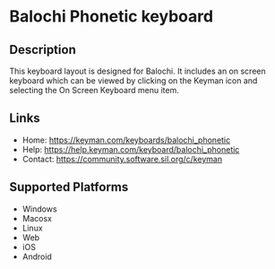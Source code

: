 Balochi Phonetic keyboard
=========================

Description
-----------

This keyboard layout is designed for Balochi. It includes 
an on screen keyboard which can be viewed by clicking on the Keyman icon 
and selecting the On Screen Keyboard menu item.   

Links
-----

 * Home:     https://keyman.com/keyboards/balochi_phonetic
 * Help:     https://help.keyman.com/keyboard/balochi_phonetic
 * Contact:  https://community.software.sil.org/c/keyman
 
Supported Platforms
-------------------

 * Windows
 * Macosx
 * Linux
 * Web
 * iOS
 * Android

